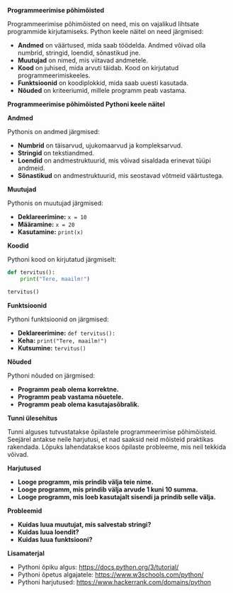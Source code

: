   **Programmeerimise põhimõisted**

Programmeerimise põhimõisted on need, mis on vajalikud lihtsate programmide kirjutamiseks. Python keele näitel on need järgmised:

* **Andmed** on väärtused, mida saab töödelda. Andmed võivad olla numbrid, stringid, loendid, sõnastikud jne.
* **Muutujad** on nimed, mis viitavad andmetele.
* **Kood** on juhised, mida arvuti täidab. Kood on kirjutatud programmeerimiskeeles.
* **Funktsioonid** on koodiplokkid, mida saab uuesti kasutada.
* **Nõuded** on kriteeriumid, millele programm peab vastama.

**Programmeerimise põhimõisted Pythoni keele näitel**

**Andmed**

Pythonis on andmed järgmised:

* **Numbrid** on täisarvud, ujukomaarvud ja kompleksarvud.
* **Stringid** on tekstiandmed.
* **Loendid** on andmestruktuurid, mis võivad sisaldada erinevat tüüpi andmeid.
* **Sõnastikud** on andmestruktuurid, mis seostavad võtmeid väärtustega.

**Muutujad**

Pythonis on muutujad järgmised:

* **Deklareerimine:** `x = 10`
* **Määramine:** `x = 20`
* **Kasutamine:** `print(x)`

**Koodid**

Pythoni kood on kirjutatud järgmiselt:

```python
def tervitus():
    print("Tere, maailm!")

tervitus()
```

**Funktsioonid**

Pythoni funktsioonid on järgmised:

* **Deklareerimine:** `def tervitus():`
* **Keha:** `print("Tere, maailm!")`
* **Kutsumine:** `tervitus()`

**Nõuded**

Pythoni nõuded on järgmised:

* **Programm peab olema korrektne.**
* **Programm peab vastama nõuetele.**
* **Programm peab olema kasutajasõbralik.**

**Tunni ülesehitus**

Tunni alguses tutvustatakse õpilastele programmeerimise põhimõisteid. Seejärel antakse neile harjutusi, et nad saaksid neid mõisteid praktikas rakendada. Lõpuks lahendatakse koos õpilaste probleeme, mis neil tekkida võivad.

**Harjutused**

* **Looge programm, mis prindib välja teie nime.**
* **Looge programm, mis prindib välja arvude 1 kuni 10 summa.**
* **Looge programm, mis loeb kasutajalt sisendi ja prindib selle välja.**

**Probleemid**

* **Kuidas luua muutujat, mis salvestab stringi?**
* **Kuidas luua loendit?**
* **Kuidas luua funktsiooni?**

**Lisamaterjal**

* Pythoni õpiku algus: https://docs.python.org/3/tutorial/
* Pythoni õpetus algajatele: https://www.w3schools.com/python/
* Pythoni harjutused: https://www.hackerrank.com/domains/python
